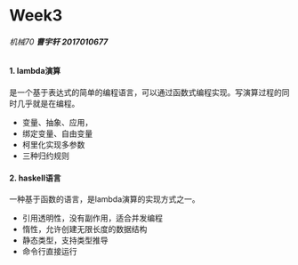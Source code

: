 # Week3

###### 机械70	**曹宇轩**   **2017010677**

#### 1. lambda演算

是一个基于表达式的简单的编程语言，可以通过函数式编程实现。写演算过程的同时几乎就是在编程。

- 变量、抽象、应用，
- 绑定变量、自由变量
- 柯里化实现多参数
- 三种归约规则

#### 2. haskell语言

一种基于函数的语言，是lambda演算的实现方式之一。

- 引用透明性，没有副作用，适合并发编程
- 惰性，允许创建无限长度的数据结构
- 静态类型，支持类型推导
- 命令行直接运行
